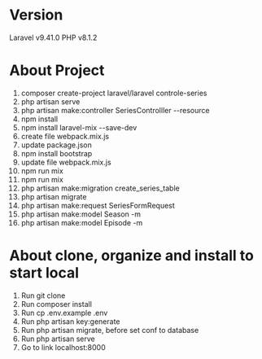 # Version
Laravel v9.41.0
PHP v8.1.2

# About Project
1. composer create-project laravel/laravel controle-series
2. php artisan serve
3. php artisan make:controller SeriesControlller --resource
4. npm install
5. npm install laravel-mix --save-dev
6. create file webpack.mix.js
7. update package.json
8. npm install bootstrap
9. update file webpack.mix.js
10. npm run mix
11. npm run mix 
12. php artisan make:migration create_series_table
13. php artisan migrate
14. php artisan make:request SeriesFormRequest
15. php artisan make:model Season -m
16. php artisan make:model Episode -m



# About clone, organize and install to start local
1. Run git clone
2. Run composer install
3. Run cp .env.example .env
4. Run php artisan key:generate
5. Run php artisan migrate, before set conf to database
6. Run php artisan serve
7. Go to link localhost:8000



 
